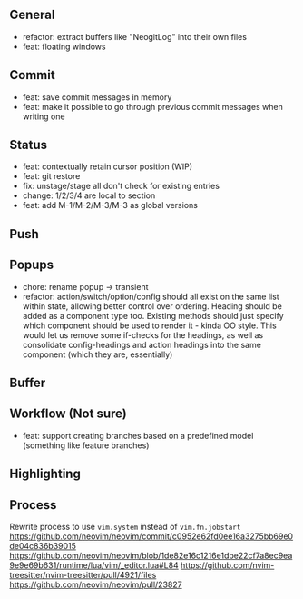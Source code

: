 ## General

* refactor: extract buffers like "NeogitLog" into their own files
* feat: floating windows

## Commit

* feat: save commit messages in memory
* feat: make it possible to go through previous commit messages when writing one

## Status

* feat: contextually retain cursor position (WIP)
* feat: git restore
* fix: unstage/stage all don't check for existing entries
* change: 1/2/3/4 are local to section
* feat: add M-1/M-2/M-3/M-3 as global versions

## Push

## Popups

* chore: rename popup -> transient
* refactor: action/switch/option/config should all exist on the same list within state, allowing better control over
  ordering. Heading should be added as a component type too. Existing methods should just specify which component should
  be used to render it - kinda OO style. This would let us remove some if-checks for the headings, as well as
  consolidate config-headings and action headings into the same component (which they are, essentially)

## Buffer

## Workflow (Not sure)

* feat: support creating branches based on a predefined model (something like feature branches)

## Highlighting

## Process
Rewrite process to use `vim.system` instead of `vim.fn.jobstart`
https://github.com/neovim/neovim/commit/c0952e62fd0ee16a3275bb69e0de04c836b39015
https://github.com/neovim/neovim/blob/1de82e16c1216e1dbe22cf7a8ec9ea9e9e69b631/runtime/lua/vim/_editor.lua#L84
https://github.com/nvim-treesitter/nvim-treesitter/pull/4921/files
https://github.com/neovim/neovim/pull/23827
